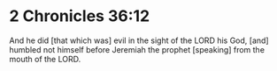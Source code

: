 # 2 Chronicles 36:12

And he did [that which was] evil in the sight of the LORD his God, [and] humbled not himself before Jeremiah the prophet [speaking] from the mouth of the LORD.